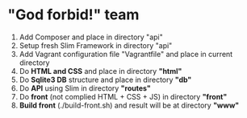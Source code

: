 "God forbid!" team
==================

1. Add Composer and place in directory "api"
2. Setup fresh Slim Framework in directory "api"
2. Add Vagrant configuration file "Vagrantfile" and place in current directory
3. Do **HTML and CSS** and place in directory **"html"**
4. Do **Sqlite3 DB** structure and place in directory **"db"**
5. Do **API** using Slim in directory **"routes"**
6. Do **front** (not complied HTML + CSS + JS) in directory **"front"**
7. **Build front** (./build-front.sh) and result will be at directory **"www"**
